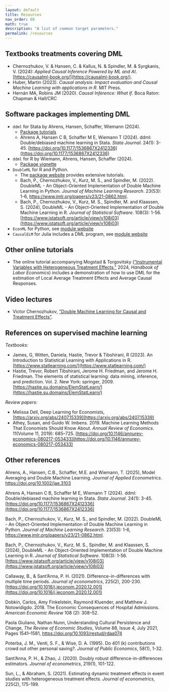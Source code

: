 ```yaml
---
layout: default
title: Resources
nav_order: 80
math: true
description: "A list of common target parameters."
permalink: /resources
---
```


## Textbooks treatments covering DML

- Chernozhukov, V. & Hansen, C. & Kallus, N. & Spindler, M. & Syrgkanis, V. (2024): *Applied Causal Inference Powered by ML and AI*. [https://causalml-book.org/](https://causalml-book.org/).
- Huber, Martin (2023). *Causal analysis: Impact evaluation and Causal Machine Learning with applications in R*. MIT Press.
- Hernán MA, Robins JM (2020). *Causal Inference: What If*. Boca Raton: Chapman & Hall/CRC

## Software packages implementing DML

- `ddml` for Stata by Ahrens, Hansen, Schaffer, Wiemann (2024). 
    - [Package tutorials](https://statalasso.github.io/)
    - Ahrens A, Hansen C B, Schaffer M E, Wiemann T (2024). ddml: Double/debiased machine learning in Stata. *Stata Journal*. 24(1): 3-45. [https://doi.org/10.1177/1536867X2412336](https://doi.org/10.1177/1536867X2412336)
- `ddml` for R by Wiemann, Ahrens, Hansen, Schaffer (2024).
    - [Package vignette](https://thomaswiemann.com/ddml/)
- `DoubleML` for R and Python. 
    - The [package website](https://docs.doubleml.org/) provides extensive tutorials. 
    - Bach, P., Chernozhukov, V., Kurz, M. S., and Spindler, M. (2022). DoubleML - An Object-Oriented Implementation of Double Machine Learning in Python. *Journal of Machine Learning Research*. 23(53): 1-6, https://www.jmlr.org/papers/v23/21-0862.html.
    - Bach, P., Chernozhukov, V., Kurz, M. S., Spindler, M. and Klaassen, S. (2024), DoubleML - An Object-Oriented Implementation of Double Machine Learning in R. *Journal of Statistical Software*. 108(3): 1-56. [https://www.jstatsoft.org/article/view/v108i03](https://www.jstatsoft.org/article/view/v108i03)
- `EconML` for Python, see [module website](https://econml.azurewebsites.net/) 
- `CausalELM` for Julia includes a DML program, see [module website](https://dscolby.github.io/CausalELM.jl/stable/)

## Other online tutorials

- The online tutorial accompanying Mogstad & Torgovitsky (["Instrumental Variables with Heterogeneous Treatment Effects,"](https://a-torgovitsky.github.io/ivhandbook.pdf) 2024, *Handbook of Labor Economics*) includes a demonstration of how to use DML for the estimation of Local Average Treatment Effects and Average Causal Responses.

## Video lectures 

- Victor Chernozhukov, ["Double Machine Learning for Causal and Treatment Effects"](https://www.youtube.com/watch?v=eHOjmyoPCFU).

## References on supervised machine learning

*Textbooks:*
- James, G, Witten, Daniela, Hastie, Trevor & Tibshirani, R (2023). An Introduction to Statistical Learning with Applications in R. [https://www.statlearning.com/](https://www.statlearning.com/) 
- Hastie, Trevor, Robert Tibshirani, Jerome H. Friedman, and Jerome H. Friedman. The elements of statistical learning: data mining, inference, and prediction. Vol. 2. New York: springer, 2009. [https://hastie.su.domains/ElemStatLearn/](https://hastie.su.domains/ElemStatLearn/)

*Review papers:*
- Melissa Dell, Deep Learning for Economists, [https://arxiv.org/abs/2407.15339](https://arxiv.org/abs/2407.15339)
- Athey, Susan, and Guido W. Imbens. 2019. Machine Learning Methods That Economists Should Know About. *Annual Review of Economics*. 11(Volume 11, 2019): 685–725. [https://doi.org/10.1146/annurev-economics-080217-053433](https://doi.org/10.1146/annurev-economics-080217-053433)

## Other references

Ahrens, A., Hansen, C.B., Schaffer, M.E. and Wiemann, T. (2025), Model Averaging and Double Machine Learning. *Journal of Applied Econometrics*. https://doi.org/10.1002/jae.3103

Ahrens A, Hansen C B, Schaffer M E, Wiemann T (2024). ddml: Double/debiased machine learning in Stata. *Stata Journal*. 24(1): 3-45. [https://doi.org/10.1177/1536867X2412336](https://doi.org/10.1177/1536867X2412336)

Bach, P., Chernozhukov, V., Kurz, M. S., and Spindler, M. (2022). DoubleML - An Object-Oriented Implementation of Double Machine Learning in Python. *Journal of Machine Learning Research*. 23(53): 1-6, https://www.jmlr.org/papers/v23/21-0862.html.

Bach, P., Chernozhukov, V., Kurz, M. S., Spindler, M. and Klaassen, S. (2024), DoubleML - An Object-Oriented Implementation of Double Machine Learning in R. *Journal of Statistical Software*. 108(3): 1-56. [https://www.jstatsoft.org/article/view/v108i03](https://www.jstatsoft.org/article/view/v108i03)

Callaway, B., & Sant’Anna, P. H. (2021). Difference-in-differences with multiple time periods. *Journal of econometrics*, 225(2), 200-230. [https://doi.org/10.1016/j.jeconom.2020.12.001](https://doi.org/10.1016/j.jeconom.2020.12.001)

Dobkin, Carlos, Amy Finkelstein, Raymond Kluender, and Matthew J. Notowidigdo. 2018. The Economic Consequences of Hospital Admissions. *American Economic Review* 108 (2): 308–52. 

Paola Giuliano, Nathan Nunn, Understanding Cultural Persistence and Change, *The Review of Economic Studies*, Volume 88, Issue 4, July 2021, Pages 1541–1581, https://doi.org/10.1093/restud/rdaa074

Poterba, J. M., Venti, S. F., & Wise, D. A. (1995). Do 401 (k) contributions crowd out other personal saving?. *Journal of Public Economics*, 58(1), 1-32.

Sant’Anna, P. H., & Zhao, J. (2020). Doubly robust difference-in-differences estimators. *Journal of econometrics*, 219(1), 101-122.

Sun, L., & Abraham, S. (2021). Estimating dynamic treatment effects in event studies with heterogeneous treatment effects. *Journal of econometrics*, 225(2), 175-199.